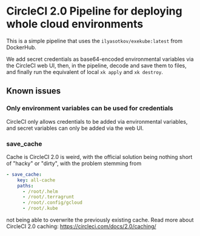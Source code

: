 # CircleCI 2.0 Pipeline for deploying whole cloud environments

This is a simple pipeline that uses the `ilyasotkov/exekube:latest` from DockerHub.

We add secret credentials as base64-encoded environmental variables via the CircleCI web UI, then, in the pipeline, decode and save them to files, and finally run the equivalent of local `xk apply` and `xk destroy`.

## Known issues

### Only environment variables can be used for credentials

CircleCI only allows credentials to be added via environmental variables, and secret variables can only be added via the web UI.

### save_cache

Cache is CircleCI 2.0 is weird, with the official solution being nothing short of "hacky" or "dirty", with the problem stemming from

```yaml
- save_cache:
    key: all-cache
    paths:
      - /root/.helm
      - /root/.terragrunt
      - /root/.config/gcloud
      - /root/.kube
```

not being able to overwrite the previously existing cache. Read more about CircleCI 2.0 caching: <https://circleci.com/docs/2.0/caching/>
